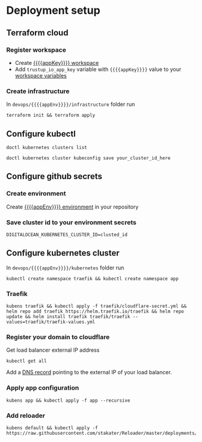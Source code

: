 # Deployment setup

## Terraform cloud

### Register workspace

- Create [{{{{appKey}}}} workspace](https://app.terraform.io/app/{{{{terraformCloudOrganizationName}}}}/workspaces/new)
- Add `trustup_io_app_key` variable with `{{{{appKey}}}}` value to your [workspace variables](https://app.terraform.io/app/{{{{terraformCloudOrganizationName}}}}/workspaces/{{{{appKey}}}}/variables)

### Create infrastructure

In `devops/{{{{appEnv}}}}/infrastructure` folder run

```shell
terraform init && terraform apply
```

## Configure kubectl

```shell
doctl kubernetes clusters list
```

```shell
doctl kubernetes cluster kubeconfig save your_cluster_id_here
```

## Configure github secrets

### Create environment

Create [{{{{appEnv}}}} environment](https://github.com/{{{{githubOrganizationName}}}}/{{{{appKey}}}}/settings/environments) in your repository

### Save cluster id to your environment secrets

```shell
DIGITALOCEAN_KUBERNETES_CLUSTER_ID=clusted_id
```

## Configure kubernetes cluster

In `devops/{{{{appEnv}}}}/kubernetes` folder run

```shell
kubectl create namespace traefik && kubectl create namespace app
```

### Traefik

```shell
kubens traefik && kubectl apply -f traefik/cloudflare-secret.yml && helm repo add traefik https://helm.traefik.io/traefik && helm repo update && helm install traefik traefik/traefik --values=traefik/traefik-values.yml
```

### Register your domain to cloudflare

Get load balancer external IP address

```shell
kubectl get all
```

Add a [DNS record](https://dash.cloudflare.com) pointing to the external IP of your load balancer.

### Apply app configuration

```shell
kubens app && kubectl apply -f app --recursive
```

### Add reloader

```shell
kubens default && kubectl apply -f https://raw.githubusercontent.com/stakater/Reloader/master/deployments/kubernetes/reloader.yaml
```
